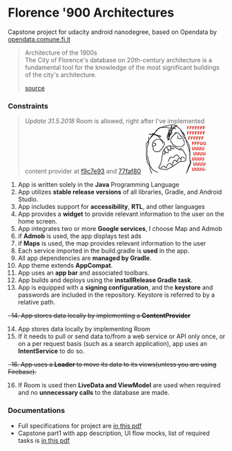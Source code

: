 # Florence '900 Architectures

Capstone project for udacity android nanodegree, based on Opendata by [opendata.comune.fi.it](http://opendata.comune.fi.it/)

> Architecture of the 1900s<br/>
> The City of Florence's database on 20th-century architecture is a fundamental 
> tool for the knowledge of the most significant buildings of the city's architecture.<br/>
>
> [source](http://opendata.comune.fi.it/cultura_turismo/dataset_0363.html)

### Constraints

>*Update 31.5.2018* Room is allowed, right after 
>I've implemented content provider at [f9c7e93](https://github.com/mpao/and-capstone-flo-arch/commit/f9c7e936850a96f6eaac39927aa438ff57a02cf6) 
>and [77faf80](https://github.com/mpao/and-capstone-flo-arch/commit/77faf80958699ebe645a4b90160c8e550ce47f99)
>![fuu](docs/fuuuu.jpg)

1.  App is written solely in the **Java** Programming Language
2.  App utilizes **stable release versions** of all libraries, Gradle, and Android Studio.
3.  App includes support for **accessibility**, **RTL**, and other languages
4.  App provides a **widget** to provide relevant information to the user on the home screen.
5.  App integrates two or more **Google services**, I choose Map and Admob
6.  if **Admob** is used, the app displays test ads
7.  if **Maps** is used, the map provides relevant information to the user
8.  Each service imported in the build.gradle is **used** in the app.
9.  All app dependencies are **managed by Gradle**.
10.  App theme extends **AppCompat**.
11. App uses an **app bar** and associated toolbars.
12. App builds and deploys using the **installRelease Gradle task**.
13. App is equipped with a **signing configuration**, and the **keystore** and passwords are included in the repository. Keystore is referred to by a relative path. 

<del>&nbsp;&nbsp;14. App stores data locally by implementing a **ContentProvider**</del>

14. App stores data locally by implementing Room
15. If it needs to pull or send data to/from a web service or API only once, or on a per request basis (such as a search application), app uses an **IntentService** to do so.

<del>&nbsp;&nbsp;16. App uses a **Loader** to move its data to its views(unless you are using Firebase).</del>

16. If Room is used then **LiveData and ViewModel** are used when required and no **unnecessary calls** to the database are made.


### Documentations

- Full specifications for project are [in this pdf](docs/rubrics.pdf)
- Capstone part1 with app description, UI flow mocks, list of required tasks is [in this pdf](docs/Capstone_Stage1.pdf)







